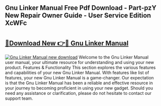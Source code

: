 ## Gnu Linker Manual Free Pdf Download - Part-pzY New Repair Owner Guide - User Service Edition XcWFc

# <h2><a href="http://bc39262.oget.top/?id=Gnu+Linker+Manual">🔗Download New 👉🔴 Gnu Linker Manual</a></h2>

[![Gnu Linker Manual new download](https://i.imgur.com/5g1atiW.png)](http://bc39262.oget.top/?id=Gnu+Linker+Manual)
Welcome to the Gnu Linker Manual user manual, your ultimate resource for understanding and using your new product. Features & Functionality This section explores the various features and capabilities of your new Gnu Linker Manual. With features like list of features, your new Gnu Linker Manual is a game-changer. Our expectation is that the Gnu Linker Manual has been a reliable and effective resource in your journey to becoming proficient in using your new gadget. Should you need any assistance or clarification, please do not hesitate to contact our support team.
